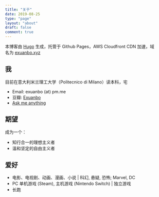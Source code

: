 ```yaml
---
title: "关于"
date: 2019-08-25
type: "page"
layout: "about"
draft: false
comment: true
---
```


本博客由 [Hugo](https://gohugo.io/) 生成，托管于 Github Pages，AWS Cloudfront CDN 加速，域名为 [exuanbo.xyz](https://exuanbo.xyz)

## 我

目前在意大利米兰理工大学（Politecnico di Milano）读本科，宅

- Email: exuanbo (at) pm.me
- 豆瓣: [Exuanbo](https://www.douban.com/people/121508967/)
- [Ask me anything](https://peing.net/zh-CN/exuanbo?event=0)

## 期望

成为一个：

- 知行合一的理想主义者
- 温和坚定的自由主义者

## 爱好

- 电影、电视剧、动画、漫画、小说 | 科幻, 悬疑, 恐怖; Marvel, DC
- PC 单机游戏 (Steam), 主机游戏 (Nintendo Switch) | 独立游戏
- 长跑
